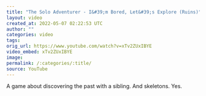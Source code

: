 ```yaml
---
title: "The Solo Adventurer - I&#39;m Bored, Let&#39;s Explore (Ruins)"
layout: video
created_at: 2022-05-07 02:22:53 UTC
author: ""
categories: video
tags: 
orig_url: https://www.youtube.com/watch?v=xTv2ZUxIBYE
video_embed: xTv2ZUxIBYE
image:
permalink: /:categories/:title/
source: YouTube
---
```

A game about discovering the past with a sibling. And skeletons. Yes.
